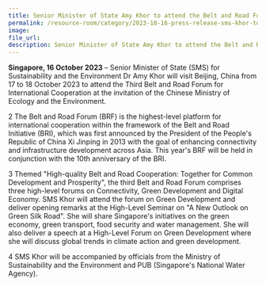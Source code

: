```yaml
---  
title: Senior Minister of State Amy Khor to attend the Belt and Road Forum for International Cooperation in Beijing
permalink: /resource-room/category/2023-10-16-press-release-sms-khor-to-attend-the-belt-and-road-forum-for-international-cooperation-in-beijing/
image:  
file_url:  
description: Senior Minister of State Amy Khor to attend the Belt and Road Forum for International Cooperation in Beijing
--- 
```

**Singapore, 16 October 2023** – Senior Minister of State (SMS) for Sustainability and the Environment Dr Amy Khor will visit Beijing, China from 17 to 18 October 2023 to attend the Third Belt and Road Forum for International Cooperation at the invitation of the Chinese Ministry of Ecology and the Environment.

2        The Belt and Road Forum (BRF) is the highest-level platform for international cooperation within the framework of the Belt and Road Initiative (BRI), which was first announced by the President of the People's Republic of China Xi Jinping in 2013 with the goal of enhancing connectivity and infrastructure development across Asia. This year's BRF will be held in conjunction with the 10th anniversary of the BRI.

3        Themed "High-quality Belt and Road Cooperation: Together for Common Development and Prosperity", the third Belt and Road Forum comprises three high-level forums on Connectivity, Green Development and Digital Economy. SMS Khor will attend the forum on Green Development and deliver opening remarks at the High-Level Seminar on "A New Outlook on Green Silk Road".  She will share Singapore's initiatives on the green economy, green transport, food security and water management. She will also deliver a speech at a High-Level Forum on Green Development where she will discuss global trends in climate action and green development.

4        SMS Khor will be accompanied by officials from the Ministry of Sustainability and the Environment and PUB (Singapore's National Water Agency).
